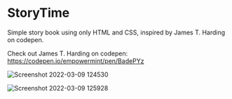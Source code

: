 # StoryTime
Simple story book using only HTML and CSS, inspired by James T. Harding on codepen.

Check out James T. Harding on codepen:
https://codepen.io/empowermint/pen/BadePYz

![Screenshot 2022-03-09 124530](https://user-images.githubusercontent.com/72586560/157374621-0500a677-a47f-43d3-aed7-29890ee3f681.png)

![Screenshot 2022-03-09 125928](https://user-images.githubusercontent.com/72586560/157376034-ec93ad22-21ba-46ef-a1c3-16809b2c3ec9.png)

